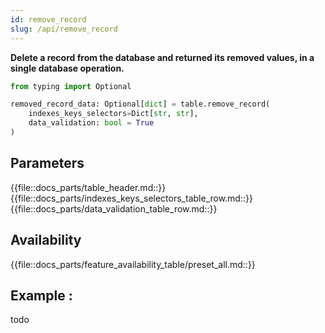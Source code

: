 ```yaml
---
id: remove_record
slug: /api/remove_record
---
```


**Delete a record from the database and returned its removed values, in a single database operation.**

```python
from typing import Optional

removed_record_data: Optional[dict] = table.remove_record(
    indexes_keys_selectors=Dict[str, str],
    data_validation: bool = True
)
```

## Parameters
{{file::docs_parts/table_header.md::}}
{{file::docs_parts/indexes_keys_selectors_table_row.md::}}
{{file::docs_parts/data_validation_table_row.md::}}

## Availability
{{file::docs_parts/feature_availability_table/preset_all.md::}}

## Example :
todo